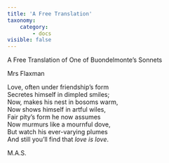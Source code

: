 ```yaml
---
title: 'A Free Translation'
taxonomy:
    category:
        - docs
visible: false
---
```


<span class="title">A Free Translation of One of Buondelmonte’s Sonnets</span>

<div class="author">Mrs Flaxman</div>

Love, often under friendship’s form  
Secretes himself in dimpled smiles;  
Now, makes his nest in bosoms warm,  
Now shows himself in artful wiles,  
Fair pity’s form he now assumes  
Now murmurs like a mournful dove,  
But watch his ever-varying plumes  
And still you’ll find that *love is love*.

M.A.S.